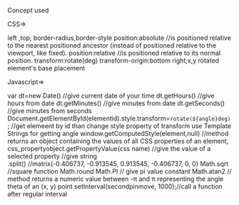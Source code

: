 Concept used

CSS=>

left ,top, border-radius,border-style
position:absolute //is positioned relative to the nearest positioned ancestor (instead of positioned relative to the viewport, like fixed).
position:relative //is positioned relative to its normal position.
transform:rotate(deg)
transform-origin:bottom right;x,y  rotated element's base placement

Javascript=>

var dt=new Date()   //give current date of your time 
dt.getHours() //give hours from date
dt.getMinutes() //give minutes from date
dt.getSeconds() //give minutes from seconds
Document.getElementById(elementid).style.transform=`rotate(${angle}deg)`; //get elemeent by id than change  style property of transform use Template Strings for getting angle
window.getComputedStyle(element,null)  //method returns an object containing the values of all CSS properties of an element,
css_propertyobject.getPropertyValue(css name) //give the value of a selected property                     //give string             
.split() //matrix(-0.406737, -0.913545, 0.913545, -0.406737, 0, 0)
Math.sqrt //square function
Math.round
Math.PI // give pi value constant
Math.atan2 // method returns a numeric value between -π and π representing the angle theta of an (x, y) point
setInterval(secondpinmove, 1000);//call a function after regular interval

